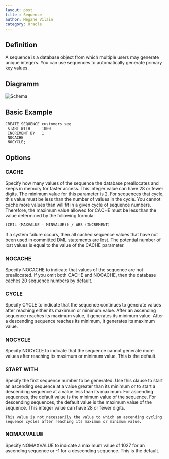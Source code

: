 ```yaml
---
layout: post
title : Sequence
author: Mégane Vilain
category: Oracle
---
```


## Definition
A sequence is a database object from which multiple users may generate unique integers. You can use sequences to automatically generate primary key values.

## Diagramm

![Schema](https://docs.oracle.com/cd/B28359_01/server.111/b28286/img/create_sequence.gif)

## Basic Example

```
CREATE SEQUENCE customers_seq
 START WITH     1000
 INCREMENT BY   1
 NOCACHE
 NOCYCLE;
```

## Options


### CACHE 

Specify how many values of the sequence the database preallocates and keeps in memory for faster access. This integer value can have 28 or fewer digits. The minimum value for this parameter is 2. For sequences that cycle, this value must be less than the number of values in the cycle. You cannot cache more values than will fit in a given cycle of sequence numbers. Therefore, the maximum value allowed for CACHE must be less than the value determined by the following formula:

```
(CEIL (MAXVALUE - MINVALUE)) / ABS (INCREMENT)
```
If a system failure occurs, then all cached sequence values that have not been used in committed DML statements are lost. The potential number of lost values is equal to the value of the CACHE parameter.

### NOCACHE  

Specify NOCACHE to indicate that values of the sequence are not preallocated. If you omit both CACHE and NOCACHE, then the database caches 20 sequence numbers by default.

### CYCLE  
Specify CYCLE to indicate that the sequence continues to generate values after reaching either its maximum or minimum value. After an ascending sequence reaches its maximum value, it generates its minimum value. After a descending sequence reaches its minimum, it generates its maximum value.

### NOCYCLE  
Specify NOCYCLE to indicate that the sequence cannot generate more values after reaching its maximum or minimum value. This is the default.

### START WITH  
Specify the first sequence number to be generated. Use this clause to start an ascending sequence at a value greater than its minimum or to start a descending sequence at a value less than its maximum. For ascending sequences, the default value is the minimum value of the sequence. For descending sequences, the default value is the maximum value of the sequence. This integer value can have 28 or fewer digits.

```
This value is not necessarily the value to which an ascending cycling sequence cycles after reaching its maximum or minimum value.
```

### NOMAXVALUE  

Specify NOMAXVALUE to indicate a maximum value of 1027 for an ascending sequence or -1 for a descending sequence. This is the default.